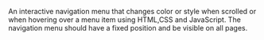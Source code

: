 An interactive navigation menu that changes color or style when scrolled or when hovering over a menu item using HTML,CSS and JavaScript. The navigation menu should have a fixed position and be visible on all pages.